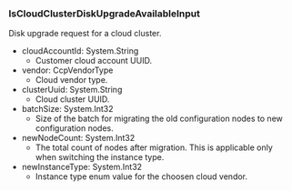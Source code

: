 ### IsCloudClusterDiskUpgradeAvailableInput
Disk upgrade request for a cloud cluster.

- cloudAccountId: System.String
  - Customer cloud account UUID.
- vendor: CcpVendorType
  - Cloud vendor type.
- clusterUuid: System.String
  - Cloud cluster UUID.
- batchSize: System.Int32
  - Size of the batch for migrating the old configuration nodes to new configuration nodes.
- newNodeCount: System.Int32
  - The total count of nodes after migration. This is applicable only when switching the instance type.
- newInstanceType: System.Int32
  - Instance type enum value for the choosen cloud vendor.
